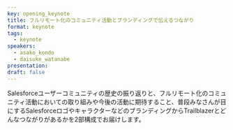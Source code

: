 ```yaml
---
key: opening_keynote
title: フルリモート化のコミュニティ活動とブランディングで伝えるつながり
format: keynote
tags:
  - keynote
speakers:
  - asako_kondo
  - daisuke_watanabe
presentation: 
draft: false
---
```

Salesforceユーザーコミュニティの歴史の振り返りと、フルリモート化のコミュニティ活動においての取り組みや今後の活動に期待すること、普段みなさんが目にするSalesforceロゴやキャラクターなどのブランディングからTrailblazerとどんなつながりがあるかを2部構成でお届けします。